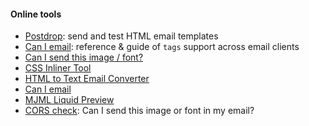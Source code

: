 #### Online tools
* [Postdrop](https://app.postdrop.io/): send and test HTML email templates
* [Can I email](https://www.caniemail.com/): reference & guide of `tags` support across email clients
* [Can I send this image / font?](https://parcel.io/tools/cors-check)
* [CSS Inliner Tool](https://templates.mailchimp.com/resources/inline-css/)
* [HTML to Text Email Converter](https://templates.mailchimp.com/resources/html-to-text/)
* [Can I email](https://www.caniemail.com/)
* [MJML Liquid Preview](https://www.mjmliquid.com/editor)
* [CORS check](https://customer.io/tools/cors-check): Can I send this image or font in my email?
